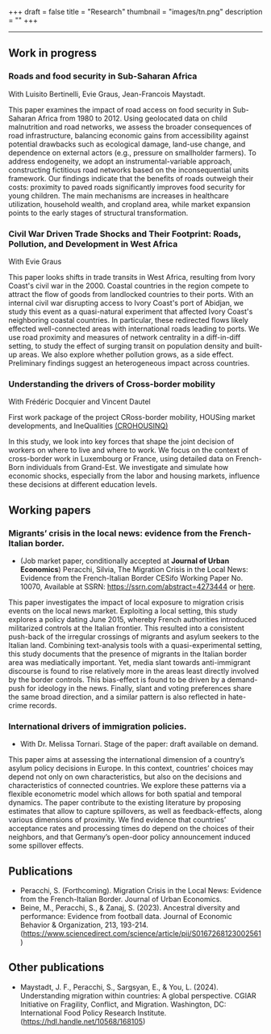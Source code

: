 +++ 
draft = false
title = "Research"
thumbnail = "images/tn.png"
description = ""
+++

---------------------------
## Work in progress

### Roads and food security in Sub-Saharan Africa
With Luisito Bertinelli, Evie Graus, Jean-Francois Maystadt.

This paper examines the impact of road access on food security in Sub-Saharan Africa from 1980 to 2012. Using geolocated data on child malnutrition and road networks, we assess the broader consequences of road infrastructure, balancing economic gains from accessibility against potential drawbacks such as ecological damage, land-use change, and dependence on external actors (e.g., pressure on smallholder farmers). To address endogeneity, we adopt an instrumental-variable approach, constructing fictitious road networks based on the inconsequential units framework. Our findings indicate that the benefits of roads outweigh their costs: proximity to paved roads significantly improves food security for young children. The main mechanisms are increases in healthcare utilization, household wealth, and cropland area, while market expansion points to the early stages of structural transformation.

### Civil War Driven Trade Shocks and Their Footprint: Roads, Pollution, and Development in West Africa
With Evie Graus

This paper looks shifts in trade transits in West Africa, resulting from Ivory Coast's civil war in the 2000. Coastal countries in the region compete to attract the flow of goods from landlocked countries to their ports. With an internal civil war disrupting access to Ivory Coast's port of Abidjan, we study this event as a quasi-natural experiment that affected Ivory Coast's neighboring coastal countries. In particular, these redirected flows likely effected well-connected areas with international roads leading to ports. We use road proximity and measures of network centrality in a diff-in-diff setting, to study the effect of surging transit on population density and built-up areas. We also explore whether pollution grows, as a side effect. Preliminary findings suggest an heterogeneous impact across countries.

### Understanding the drivers of Cross-border mobility 
With Frédéric Docquier and Vincent Dautel

First work package of the project CRoss-border mobility, HOUSing market developments, and IneQualities [(CROHOUSINQ)](https://liser.elsevierpure.com/en/projects/cross-border-mobility-housing-market-developments-and-inequalitie)

In this study, we look into key forces that shape the joint decision of workers on where to live and where to work. We focus on the context of cross-border work in Luxembourg or France, using detailed data on French-Born individuals from Grand-Est. We investigate and simulate how economic shocks, especially from the labor and housing markets, influence these decisions at different education levels.



## Working papers 
### Migrants’ crisis in the local news: evidence from the French-Italian border.
* (Job market paper, conditionally accepted at __Journal of Urban Economics__)  Peracchi, Silvia, The Migration Crisis in the Local News: Evidence from the French-Italian Border CESifo Working Paper No. 10070, Available at SSRN: https://ssrn.com/abstract=4273444 or [here](http://dx.doi.org/10.2139/ssrn.4273444). 

This paper investigates the impact of local exposure to migration crisis events on the local news market. Exploiting a local setting, this study explores a policy dating June 2015, whereby French authorities introduced militarized controls at the Italian frontier.
This resulted into a consistent push-back of the irregular crossings of migrants and asylum seekers to the Italian land. Combining text-analysis tools with a quasi-experimental setting, this study documents that the presence of migrants in the Italian border area was mediatically important. Yet, media slant towards anti-immigrant discourse is found to rise relatively more in the areas least directly involved by the border controls. This bias-effect is found to be driven by a demand-push for ideology in the news. Finally, slant and voting preferences share the same broad direction, and a similar pattern is also reflected in hate-crime records.

### International drivers of immigration policies. 
* With Dr. Melissa Tornari.
Stage of the paper: draft available on demand. 

This paper aims at assessing the international dimension of a country’s asylum policy decisions in Europe. In this context, countries’ choices may depend not only on own characteristics, but also on the decisions and characteristics of connected countries. We explore
these patterns via a flexible econometric model which allows for both spatial and temporal dynamics. The paper contribute to the existing literature by proposing estimates that allow to capture spillovers, as well as
feedback-effects, along various dimensions of proximity. We find evidence that countries’ acceptance rates and processing times do depend on the choices of their neighbors, and that Germany’s open-door policy
announcement induced some spillover effects.

## Publications
* Peracchi, S. (Forthcoming). Migration Crisis in the Local News: Evidence from the French-Italian Border. Journal of Urban Economics.
* Beine, M., Peracchi, S., & Zanaj, S. (2023). Ancestral diversity and performance: Evidence from football data. Journal of Economic Behavior & Organization, 213, 193-214.
(https://www.sciencedirect.com/science/article/pii/S0167268123002561)


## Other publications
* Maystadt, J. F., Peracchi, S., Sargsyan, E., & You, L. (2024). Understanding migration within countries: A global perspective. CGIAR Initiative on Fragility, Conflict, and Migration. Washington, DC: International Food Policy Research Institute. (https://hdl.handle.net/10568/168105)
